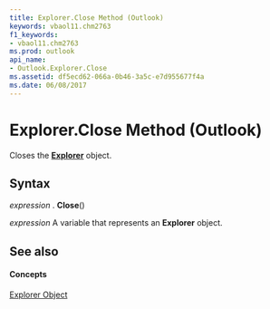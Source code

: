 ```yaml
---
title: Explorer.Close Method (Outlook)
keywords: vbaol11.chm2763
f1_keywords:
- vbaol11.chm2763
ms.prod: outlook
api_name:
- Outlook.Explorer.Close
ms.assetid: df5ecd62-066a-0b46-3a5c-e7d955677f4a
ms.date: 06/08/2017
---
```



# Explorer.Close Method (Outlook)

Closes the  **[Explorer](Outlook.Explorer.md)** object.


## Syntax

 _expression_ . **Close**()

 _expression_ A variable that represents an **Explorer** object.


## See also


#### Concepts


[Explorer Object](Outlook.Explorer.md)

